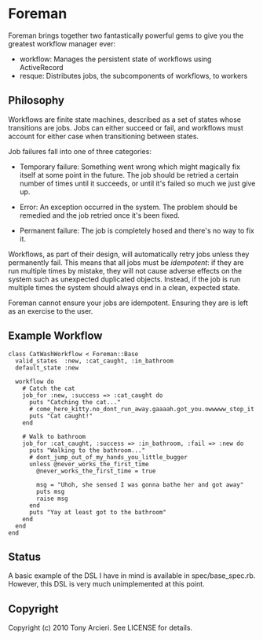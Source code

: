 Foreman
=======

Foreman brings together two fantastically powerful gems to give you the
greatest workflow manager ever:

* workflow: Manages the persistent state of workflows using ActiveRecord 
* resque: Distributes jobs, the subcomponents of workflows, to workers

Philosophy
----------

Workflows are finite state machines, described as a set of states whose
transitions are jobs.  Jobs can either succeed or fail, and workflows
must account for either case when transitioning between states.

Job failures fall into one of three categories:

* Temporary failure: Something went wrong which might magically fix itself at
  some point in the future.  The job should be retried a certain number of
  times until it succeeds, or until it's failed so much we just give up.
  
* Error: An exception occurred in the system.  The problem should be remedied
  and the job retried once it's been fixed.
  
* Permanent failure: The job is completely hosed and there's no way to fix it.

Workflows, as part of their design, will automatically retry jobs unless they
permanently fail.  This means that all jobs must be *idempotent*: if they are
run multiple times by mistake, they will not cause adverse effects on the
system such as unexpected duplicated objects.  Instead, if the job is run
multiple times the system should always end in a clean, expected state.

Foreman cannot ensure your jobs are idempotent.  Ensuring they are is left as
an exercise to the user.

Example Workflow
----------------

    class CatWashWorkflow < Foreman::Base
      valid_states  :new, :cat_caught, :in_bathroom
      default_state :new
  
      workflow do
        # Catch the cat
        job_for :new, :success => :cat_caught do
          puts "Catching the cat..."
          # come_here_kitty.no_dont_run_away.gaaaah.got_you.owwwww_stop_it
          puts "Cat caught!"
        end
  
        # Walk to bathroom
        job_for :cat_caught, :success => :in_bathroom, :fail => :new do
          puts "Walking to the bathroom..."
          # dont_jump_out_of_my_hands_you_little_bugger
          unless @never_works_the_first_time
            @never_works_the_first_time = true
      
            msg = "Uhoh, she sensed I was gonna bathe her and got away"
            puts msg
            raise msg
          end
          puts "Yay at least got to the bathroom"
        end
      end
    end

Status
------

A basic example of the DSL I have in mind is available in spec/base_spec.rb.
However, this DSL is very much unimplemented at this point.

Copyright
---------

Copyright (c) 2010 Tony Arcieri. See LICENSE for details.
